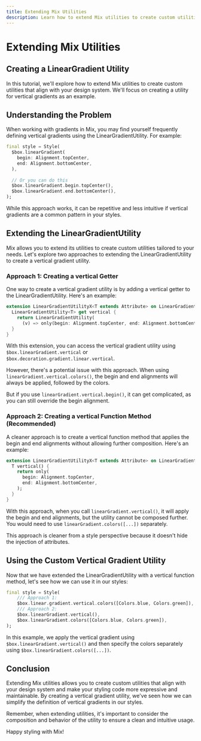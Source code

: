 ```yaml
---
title: Extending Mix Utilities
description: Learn how to extend Mix utilities to create custom utilities that align with your design system
---
```


# Extending Mix Utilities

## Creating a LinearGradient Utility

In this tutorial, we'll explore how to extend Mix utilities to create custom utilities that align with your design system. We'll focus on creating a utility for vertical gradients as an example.

## Understanding the Problem

When working with gradients in Mix, you may find yourself frequently defining vertical gradients using the LinearGradientUtility. For example:

```dart
final style = Style(
  $box.linearGradient(
    begin: Alignment.topCenter,
    end: Alignment.bottomCenter,
  ),
  
  // Or you can do this
  $box.linearGradient.begin.topCenter(),
  $box.linearGradient.end.bottomCenter(),
);
```

While this approach works, it can be repetitive and less intuitive if vertical gradients are a common pattern in your styles.

## Extending the LinearGradientUtility

Mix allows you to extend its utilities to create custom utilities tailored to your needs. Let's explore two approaches to extending the LinearGradientUtility to create a vertical gradient utility.

### Approach 1: Creating a vertical Getter

One way to create a vertical gradient utility is by adding a vertical getter to the LinearGradientUtility. Here's an example:

```dart
extension LinearGradientUtilityX<T extends Attribute> on LinearGradientUtility<T> {
  LinearGradientUtility<T> get vertical {
    return LinearGradientUtility(
      (v) => only(begin: Alignment.topCenter, end: Alignment.bottomCenter));
  }
}
```

With this extension, you can access the vertical gradient utility using `$box.linearGradient.vertical` or `$box.decoration.gradient.linear.vertical`.

However, there's a potential issue with this approach. When using `linearGradient.vertical.colors()`, the begin and end alignments will always be applied, followed by the colors.

But if you use `linearGradient.vertical.begin()`, it can get complicated, as you can still override the begin alignment.

### Approach 2: Creating a vertical Function Method (Recommended)

A cleaner approach is to create a vertical function method that applies the begin and end alignments without allowing further composition. Here's an example:

```dart
extension LinearGradientUtilityX<T extends Attribute> on LinearGradientUtility<T> {
  T vertical() {
    return only(
      begin: Alignment.topCenter,
      end: Alignment.bottomCenter,
    );
  }
}
```

With this approach, when you call `linearGradient.vertical()`, it will apply the begin and end alignments, but the utility cannot be composed further. You would need to use `linearGradient.colors([...])` separately.

This approach is cleaner from a style perspective because it doesn't hide the injection of attributes.

## Using the Custom Vertical Gradient Utility

Now that we have extended the LinearGradientUtility with a vertical function method, let's see how we can use it in our styles:

```dart
final style = Style(
    /// Approach 1:
    $box.linear.gradient.vertical.colors([Colors.blue, Colors.green]),
    /// Approach 2:
    $box.linearGradient.vertical(),
    $box.linearGradient.colors([Colors.blue, Colors.green]),
);
```

In this example, we apply the vertical gradient using `$box.linearGradient.vertical()` and then specify the colors separately using `$box.linearGradient.colors([...])`.

## Conclusion

Extending Mix utilities allows you to create custom utilities that align with your design system and make your styling code more expressive and maintainable. By creating a vertical gradient utility, we've seen how we can simplify the definition of vertical gradients in our styles.

Remember, when extending utilities, it's important to consider the composition and behavior of the utility to ensure a clean and intuitive usage.

Happy styling with Mix!
